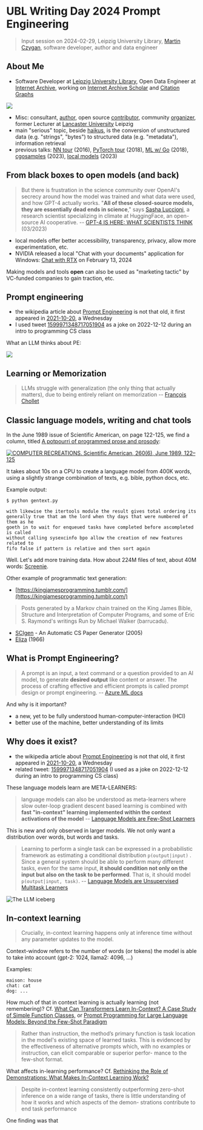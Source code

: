 # UBL Writing Day 2024 Prompt Engineering

> Input session on 2024-02-29, Leipzig University Library, [Martin
> Czygan](mailto:martin.czygan@gmail.com), software developer, author and data
> engineer

## About Me

* Software Developer at [Leipzig University
  Library](https://ub.uni-leipzig.de), Open Data Engineer at [Internet
Archive](https://archive.org), working on [Internet Archive
Scholar](https://en.wikipedia.org/wiki/Internet_Archive_Scholar) and [Citation Graphs](https://arxiv.org/abs/2110.06595)

[![](static/ia-scholar-hp.png)](https://scholar.archive.org)

* Misc: consultant,
  [author](https://scholar.google.com/citations?user=7gueY4EAAAAJ), open source
[contributor](https://github.com/miku), community
[organizer](https://golangleipzig.space/), former Lecturer at [Lancaster
University](https://www.lancasterleipzig.de/) Leipzig
* main "serious" topic, beside
  [haikus](https://golangleipzig.space/meetup-38-llm-haiku/meetup-38-llm-haiku.pdf),
is the conversion of unstructured data (e.g. "strings", "bytes") to structured data
(e.g. "metadata"), information retrieval
* previous talks: [NN tour](https://github.com/miku/nntour) (2016), [PyTorch tour](https://github.com/miku/pytorch-tour) (2018), [ML w/ Go](https://github.com/miku/mlgo) (2018), [cgosamples](https://github.com/miku/cgosamples) (2023), [local
  models](https://github.com/miku/localmodels) (2023)

## From black boxes to open models (and back)

> But there is frustration in the science community over OpenAI's secrecy
> around how the model was trained and what data were used, and how GPT-4
> actually works. "**All of these closed-source models, they are essentially dead
> ends in science**," says [Sasha Luccioni](https://www.sashaluccioni.com/), a research scientist specializing in
> climate at HuggingFace, an open-source AI cooperative. --
> [GPT-4 IS HERE: WHAT SCIENTISTS THINK](http://www.hajim.rochester.edu/che/assets/pdf/gpt-4-is-here-what-scientists-think.pdf) (03/2023)

* local models offer better accessibility, transparency, privacy, allow more experimentation, etc.
* NVIDIA released a local "Chat with your documents" application for Windows: [Chat with RTX](https://blogs.nvidia.com/blog/chat-with-rtx-available-now/) on February 13, 2024

Making models and tools **open** can also be used as "marketing tactic" by
VC-funded companies to gain traction, etc.

## Prompt engineering

* the wikipedia article about [Prompt
  Engineering](https://en.wikipedia.org/wiki/Prompt_engineering) is not that old, it first appeared in
[2021-10-20](https://en.wikipedia.org/w/index.php?title=Prompt_engineering&oldid=1050870205), a Wednesday
* I used tweet [1599971348717051904](https://twitter.com/alexandr_wang/status/1599971348717051904) as a joke on 2022-12-12 during an intro to programming CS class

What an LLM thinks about PE:

![](static/what-is-prompt-eng.png)


## Learning or Memorization

> LLMs struggle with generalization (the only thing that actually matters),
> due to being entirely reliant on memorization -- [François Chollet](https://twitter.com/fchollet/status/1755250582334709970)

## Classic language models, writing and chat tools

In the June 1989 issue of Scientific American, on page 122-125, we find a
column, titled [A potpourri of programmed prose and
prosody](https://archive.org/details/ComputerRecreationsMarkovChainer):

[![COMPUTER RECREATIONS. Scientific American, 260(6), June 1989, 122–125](static/computer-recreations-markov-page-1-50.png)](https://archive.org/details/ComputerRecreationsMarkovChainer)

It takes about 10s on a CPU to create a language model from 400K words, using
a slightly strange combination of texts, e.g. bible, python docs, etc.

Example output:

```shell
$ python gentext.py

with likewise the itertools module the result gives total ordering its
generally true that am the lord when thy days that were numbered of them as he
goeth in to wait for enqueued tasks have completed before ascompleted is called
without calling sysexcinfo bpo allow the creation of new features related to
fifo false if pattern is relative and then sort again
```

Well. Let's add more training data. How about 224M files of text, about 40M
words: [Screenie](x/markov/641812.gif).

Other example of programmatic text generation:

* [https://kingjamesprogramming.tumblr.com/](https://kingjamesprogramming.tumblr.com/)

> Posts generated by a Markov chain trained on the King James Bible, Structure
> and Interpretation of Computer Programs, and some of Eric S. Raymond's
> writings Run by Michael Walker (barrucadu).

* [SCIgen](https://pdos.csail.mit.edu/archive/scigen/) - An Automatic CS Paper Generator (2005)
* [Eliza](https://web.stanford.edu/class/cs124/p36-weizenabaum.pdf) (1966)

## What is Prompt Engineering?

> A prompt is an input, a text command or a question provided to an AI model,
> to generate **desired output** like content or answer. The process of crafting
> effective and efficient prompts is called prompt design or prompt
> engineering. -- [Azure ML docs](https://learn.microsoft.com/en-us/azure/machine-learning/how-to-use-retrieval-augmented-generation?view=azureml-api-2)

And why is it important?

* a new, yet to be fully understood human-computer-interaction (HCI)
* better use of the machine, better understanding of its limits

## Why does it exist?

* the wikipedia article about [Prompt
  Engineering](https://en.wikipedia.org/wiki/Prompt_engineering) is not that old, it first appeared in
[2021-10-20](https://en.wikipedia.org/w/index.php?title=Prompt_engineering&oldid=1050870205), a Wednesday
* related tweet: [1599971348717051904](https://twitter.com/alexandr_wang/status/1599971348717051904) (I used as a joke on 2022-12-12 during an intro to programming CS class)

These language models learn are META-LEARNERS:

> language models can also be understood as meta-learners where slow
outer-loop gradient descent based learning is combined with **fast "in-context"
learning implemented within the context activations of the model** -- [Language Models are Few-Shot Learners](https://proceedings.neurips.cc/paper/2020/file/1457c0d6bfcb4967418bfb8ac142f64a-Paper.pdf)

This is new and only observed in larger models. We not only want a distribution over words, but words and tasks.

> Learning to perform a single task can be expressed in a
probabilistic framework as estimating a conditional distribution
`p(output|input)` . Since a general system should be able to perform many
different tasks, even for the same input, **it should condition not only on the
input but also on the task to be performed**. That is, it should model
`p(output|input, task)`. -- [Language Models are Unsupervised Multitask Learners](https://d4mucfpksywv.cloudfront.net/better-language-models/language_models_are_unsupervised_multitask_learners.pdf)

<!-- ![](static/data-to-pe.png) -->

![The LLM iceberg](static/8gfpvm.jpg)

## In-context learning

> Crucially, in-context learning happens only at inference time without any
> parameter updates to the model.

Context-window refers to the number of words (or tokens) the model is able to
take into account (gpt-2: 1024, llama2: 4096, ...)

Examples:

```
maison: house
chat: cat
dog: ...
```

How much of that in context learning is actually learning (not remembering)?
Cf. [What Can Transformers Learn In-Context? A Case Study of Simple Function
Classes](https://arxiv.org/pdf/2208.01066.pdf), or [Prompt Programming for
Large Language Models: Beyond the Few-Shot
Paradigm](https://arxiv.org/pdf/2102.07350.pdf)

> Rather than instruction, the method’s primary function is task location in
> the model's existing space of learned tasks. This is evidenced by the
> effectiveness of alternative prompts which, with no examples or instruction,
> can elicit comparable or superior perfor- mance to the few-shot format.

What affects in-learning performance? Cf. [Rethinking the Role of
Demonstrations: What Makes In-Context Learning
Work?](https://arxiv.org/pdf/2202.12837.pdf)

> Despite in-context learning consistently outperforming zero-shot inference on
> a wide range of tasks, there is little understanding of how it works and
> which aspects of the demon- strations contribute to end task performance

One finding was that
